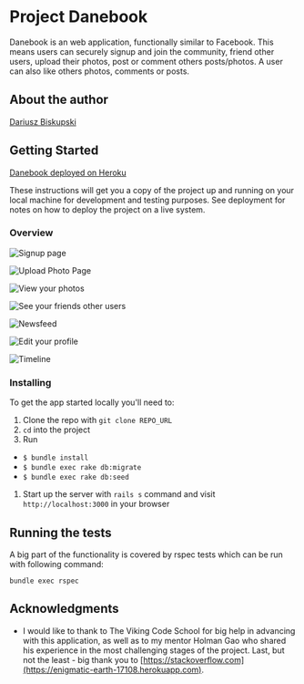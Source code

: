 
# Project Danebook

Danebook is an web application, functionally similar to Facebook. This means users can securely signup and join the community, friend other users, upload their photos, post or comment others posts/photos. A user can also like others photos, comments or posts.

## About the author
[Dariusz Biskupski](https://github.com/Visiona/assignment_danebook_goes_live)

## Getting Started

[Danebook deployed on Heroku](https://enigmatic-earth-17108.herokuapp.com)

These instructions will get you a copy of the project up and running on your local machine for development and testing purposes. See deployment for notes on how to deploy the project on a live system.

### Overview

![Signup page](https://github.com/visiona/project_danebook/public/assets/Danebook7.png)


![Upload Photo Page](https://github.com/visiona/project_danebook/public/assets/Danebook1.png)

![View your photos](https://github.com/visiona/project_danebook/public/assets/Danebook4.png)

![See your friends other users](https://github.com/visiona/project_danebook/public/assets/Danebook13.png)

![Newsfeed](https://github.com/visiona/project_danebook/public/assets/Danebook12.png)

![Edit your profile](https://github.com/visiona/project_danebook/public/assets/Danebook9.png)

![Timeline](https://github.com/visiona/project_danebook/public/assets/Danebook14.png)


### Installing

To get the app started locally you'll need to:

1. Clone the repo with `git clone REPO_URL`
1. `cd` into the project
1. Run
  - `$ bundle install`
  - `$ bundle exec rake db:migrate`
  - `$ bundle exec rake db:seed`
1. Start up the server with `rails s` command and visit `http://localhost:3000` in your browser

## Running the tests

A big part of the functionality is covered by rspec tests which can be run with following command:
```
bundle exec rspec
```

## Acknowledgments

* I would like to thank to The Viking Code School for big help in advancing with this application, as well as to my mentor Holman Gao who shared his experience in the most challenging stages of the project. Last, but not the least - big thank you to [https://stackoverflow.com](https://enigmatic-earth-17108.herokuapp.com).
